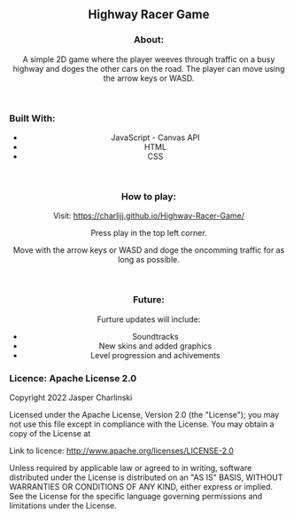 <h2 align="center">Highway Racer Game</h2>


<h3 align="center">About: </h3>
<p align="center">A simple 2D game where the player weeves through traffic on a busy highway and doges the other cars on the road. The player can move using the arrow keys or WASD. </p>
<br />

<h3>Built With: </h3>

<ul align="center">
  <li>JavaScript - Canvas API</li>
  <li>HTML</li>
  <li>CSS</li>
</ul>

<br />

<h3 align="center">How to play:</h3>
<p align="center">Visit: <a href="https://charlijj.github.io/Highway-Racer-Game/">https://charlijj.github.io/Highway-Racer-Game/</a></p>
<p align="center">Press play in the top left corner.</p>
<p align="center">Move with the arrow keys or WASD and doge the oncomming traffic for as long as possible.</p>

<br />

<h3 align="center">Future:</h3>
<p align="center">Furture updates will include: </p>
<ul align="center">
  <li>Soundtracks</li>
  <li>New skins and added graphics</li>
  <li>Level progression and achivements</li>
</ul>

<h3>Licence: Apache License 2.0</h3>
<p>Copyright 2022 Jasper Charlinski</p>
<p>Licensed under the Apache License, Version 2.0 (the "License"); you may not use this file except in compliance with the License. You may obtain a copy of the License at</p>
<p>Link to licence: <a href="http://www.apache.org/licenses/LICENSE-2.0">http://www.apache.org/licenses/LICENSE-2.0</a>
<p>Unless required by applicable law or agreed to in writing, software distributed under the License is distributed on an "AS IS" BASIS, WITHOUT WARRANTIES OR CONDITIONS OF ANY KIND, either express or implied. See the License for the specific language governing permissions and limitations under the License.</p>
